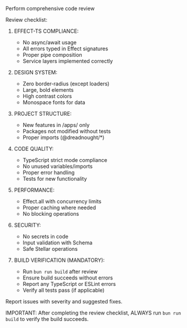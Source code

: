 Perform comprehensive code review

Review checklist:

1. EFFECT-TS COMPLIANCE:
   - No async/await usage
   - All errors typed in Effect signatures
   - Proper pipe composition
   - Service layers implemented correctly

2. DESIGN SYSTEM:
   - Zero border-radius (except loaders)
   - Large, bold elements
   - High contrast colors
   - Monospace fonts for data

3. PROJECT STRUCTURE:
   - New features in /apps/ only
   - Packages not modified without tests
   - Proper imports (@dreadnought/*)

4. CODE QUALITY:
   - TypeScript strict mode compliance
   - No unused variables/imports
   - Proper error handling
   - Tests for new functionality

5. PERFORMANCE:
   - Effect.all with concurrency limits
   - Proper caching where needed
   - No blocking operations

6. SECURITY:
   - No secrets in code
   - Input validation with Schema
   - Safe Stellar operations

7. BUILD VERIFICATION (MANDATORY):
   - Run `bun run build` after review
   - Ensure build succeeds without errors
   - Report any TypeScript or ESLint errors
   - Verify all tests pass (if applicable)

Report issues with severity and suggested fixes.

IMPORTANT: After completing the review checklist, ALWAYS run `bun run build` to verify the build succeeds.
